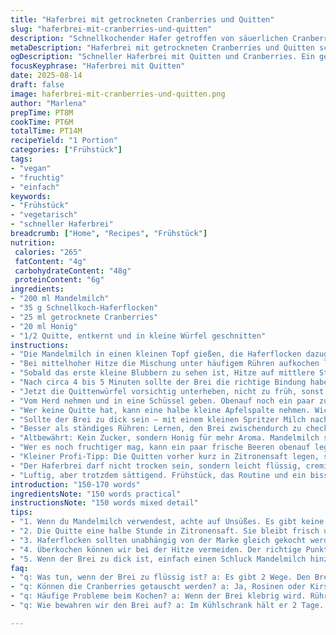 ```yaml
---
title: "Haferbrei mit getrockneten Cranberries und Quitten"
slug: "haferbrei-mit-cranberries-und-quitten"
description: "Schnellkochender Hafer getroffen von säuerlichen Cranberries und süßen Quittenstückchen. Eine milde Süße durch Ahornsirup, ausgetauscht gegen Honig für mehr Tiefe. Milch durch Mandelmilch ersetzt, um cremig und leicht zu bleiben. Die Zubereitung bringt Geräusche des Blubberns und das typische Blubbern des Dudels, das signalisiert, wenn die Mischung langsam eindickt. Wichtig ist, dass der Brei nicht zu fest wird, sondern nur gebunden, mit kleinen weißen Bläschen an der Oberfläche. Perfekt auch für Frühaufsteher, die ein wenig Experiment mögen. Vermeide Überkochen, sonst wird’s zu zäh. Die Quitte bringt einen interessanten Twist, fruchtig, fein, ungewöhnlich aber macht Laune. Ein- bis zweimal gerührt ist besser als ständig, sonst fängt’s an zu kleben und zu klumpen."
metaDescription: "Haferbrei mit getrockneten Cranberries und Quitten schnell zubereitet. Ein leicht fruchtiges Frühstück für den perfekten Start in den Tag."
ogDescription: "Schneller Haferbrei mit Quitten und Cranberries. Ein gesunder Genuss, der den Morgen erhellt und garantiert gleich Laune macht."
focusKeyphrase: "Haferbrei mit Quitten"
date: 2025-08-14
draft: false
image: haferbrei-mit-cranberries-und-quitten.png
author: "Marlena"
prepTime: PT8M
cookTime: PT6M
totalTime: PT14M
recipeYield: "1 Portion"
categories: ["Frühstück"]
tags:
- "vegan"
- "fruchtig"
- "einfach"
keywords:
- "Frühstück"
- "vegetarisch"
- "schneller Haferbrei"
breadcrumb: ["Home", "Recipes", "Frühstück"]
nutrition: 
 calories: "265"
 fatContent: "4g"
 carbohydrateContent: "48g"
 proteinContent: "6g"
ingredients:
- "200 ml Mandelmilch"
- "35 g Schnellkoch-Haferflocken"
- "25 ml getrocknete Cranberries"
- "20 ml Honig"
- "1/2 Quitte, entkernt und in kleine Würfel geschnitten"
instructions:
- "Die Mandelmilch in einen kleinen Topf gießen, die Haferflocken dazugeben, ebenso die Cranberries und den Honig. Die Quittenstücke erst einmal noch beiseitelegen."
- "Bei mittelhoher Hitze die Mischung unter häufigem Rühren aufkochen lassen, die Zutaten wollen nicht anbrennen, Holzlöffel ist die beste Wahl, Plastik verfärbt sich schnell bei Hitze."
- "Sobald das erste kleine Blubbern zu sehen ist, Hitze auf mittlere Stufe reduzieren. Das Blubbern sorgt dafür, dass der Brei langsam bindet – NICHT zu viel rühren, nur so viel wie nötig, damit nichts anhängt."
- "Nach circa 4 bis 5 Minuten sollte der Brei die richtige Bindung haben, leicht cremig, nicht zu fest, am besten die Konsistenz mit dem Löffel prüfen, er soll an der Seite haften, aber noch weich fallen."
- "Jetzt die Quittenwürfel vorsichtig unterheben, nicht zu früh, sonst werden sie matschig. Bei geschlossenem Deckel noch eine Minute ziehen lassen, so werden sie warm, behalten aber noch Struktur."
- "Vom Herd nehmen und in eine Schüssel geben. Obenauf noch ein paar zusätzliche Cranberries geben, für den Kontrast. Ein kleiner Schuss Honig drüber, für extra Süße – je nach Geschmack mehr oder weniger."
- "Wer keine Quitte hat, kann eine halbe kleine Apfelspalte nehmen. Wichtig ist die kleine Säure und die feste Textur, so bleibt es spannend beim Essen."
- "Sollte der Brei zu dick sein – mit einem kleinen Spritzer Milch nachjustieren. Zu dünn – noch kurz aufkochen, aber vorsichtig."
- "Besser als ständiges Rühren: Lernen, den Brei zwischendurch zu checken. Das Blubbern und die Oberflächenbläschen sind gute Anhaltspunkte, ebenso die leicht glänzende Oberfläche."
- "Altbewährt: Kein Zucker, sondern Honig für mehr Aroma. Mandelmilch sorgt für Schaum, Kuhmilch kann ersetzt werden, falls Laktose stört oder vegan. Nussmilch gibt immer eine süßliche Note – hier passt Mandel am besten."
- "Wer es noch fruchtiger mag, kann ein paar frische Beeren obenauf legen – Brombeeren oder Heidelbeeren passen hervorragend."
- "Kleiner Profi-Tipp: Die Quitten vorher kurz in Zitronensaft legen, sonst oxidiert sie schnell und wird braun."
- "Der Haferbrei darf nicht trocken sein, sondern leicht flüssig, cremig, samtig, mit kleinen Fruchtnoten, die sich beim Kauen entfalten."
- "Luftig, aber trotzdem sättigend. Frühstück, das Routine und ein bisschen Abenteuer verbindet."
introduction: "150-170 words"
ingredientsNote: "150 words practical"
instructionsNote: "150 words mixed detail"
tips:
- "1. Wenn du Mandelmilch verwendest, achte auf Unsüßes. Es gibt keine Überlagerung mit den Früchten. Auch Hafermilch ist eine gute Alternative; beides leicht."
- "2. Die Quitte eine halbe Stunde in Zitronensaft. Sie bleibt frisch und gräulich. Außerdem schmeckt sie knackig; super, wenn sie nicht matschig ist."
- "3. Haferflocken sollten unabhängig von der Marke gleich gekocht werden. Zu lange rühren? Brei wird zäh. Einmal umrühren genügt."
- "4. Überkochen können wir bei der Hitze vermeiden. Der richtige Punkt ist, wenn die Bläschen am Rand aufsteigen. Genau dann die Hitze reduzieren."
- "5. Wenn der Brei zu dick ist, einfach einen Schluck Mandelmilch hinzufügen. Das passiert schnell; aber nicht zu viel, sonst wird es wieder dünn."
faq:
- "q: Was tun, wenn der Brei zu flüssig ist? a: Es gibt 2 Wege. Den Brei länger kochen oder mehr Haferflocken dazugeben. Achte darauf; Rühren nicht vergessen."
- "q: Können die Cranberries getauscht werden? a: Ja, Rosinen oder Kirschen sind Alternativen. Aber der Geschmack verändert sich. Am besten die getrockneten Cranberries."
- "q: Häufige Probleme beim Kochen? a: Wenn der Brei klebrig wird. Rühren reduzieren. Und darauf achten, die Hitze zu regulieren, damit nichts anbrennt."
- "q: Wie bewahren wir den Brei auf? a: Im Kühlschrank hält er 2 Tage. Einfach wieder aufwärmen. Milch kann separat hinzugefügt werden, Aroma bleibt."

---
```

